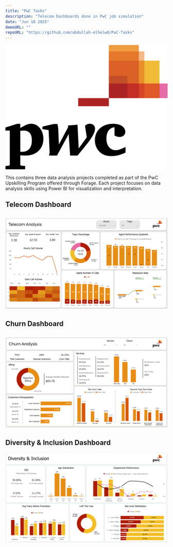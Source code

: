 ```yaml
---
title: "PwC Tasks"
description: "Telecom Dashboards done in PwC job simulation"
date: "Jun 18 2025"
demoURL: ""
repoURL: "https://github.com/abdullah-elhelw0/PwC-Tasks"
---
```


![pwc-logo](/Images/PwC/pwc-seeklogo.png)

This contains three data analysis projects completed as part of the PwC Upskilling Program offered through Forage. Each project focuses on data analysis skills using Power BI for visualization and interpretation.

## Telecom Dashboard

## ![Telecom-Dashboard](/Images/PwC/Pwc-Telecom.png)

## Churn Dashboard

## ![Churn-Dashboard](/Images/PwC/Churn%20Dashboard.png)

## Diversity & Inclusion Dashboard

![Diversity-Dashboard](/Images/PwC/Diversity%20&%20Inclusion%20Dashboard.png)
